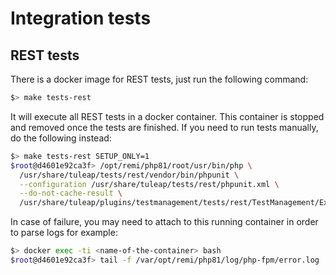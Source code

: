 # Integration tests

## REST tests

There is a docker image for REST tests, just run the following command:

``` bash
$> make tests-rest
```

It will execute all REST tests in a docker container. This container is
stopped and removed once the tests are finished. If you need to run
tests manually, do the following instead:

``` bash
$> make tests-rest SETUP_ONLY=1
$root@d4601e92ca3f> /opt/remi/php81/root/usr/bin/php \
  /usr/share/tuleap/tests/rest/vendor/bin/phpunit \
  --configuration /usr/share/tuleap/tests/rest/phpunit.xml \
  --do-not-cache-result \
  /usr/share/tuleap/plugins/testmanagement/tests/rest/TestManagement/ExecutionsTest.php # Optional path
```

In case of failure, you may need to attach to this running container in
order to parse logs for example:

``` bash
$> docker exec -ti <name-of-the-container> bash
$root@d4601e92ca3f> tail -f /var/opt/remi/php81/log/php-fpm/error.log
```
